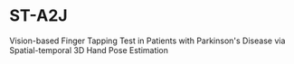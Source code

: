 # ST-A2J
Vision-based Finger Tapping Test in Patients with Parkinson's Disease via Spatial-temporal 3D Hand Pose Estimation
